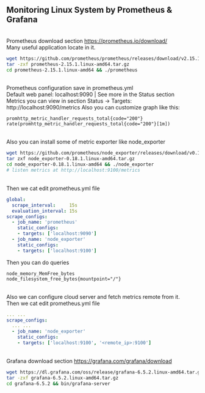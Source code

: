 ## Monitoring Linux System by Prometheus & Grafana
\
Prometheus download section https://prometheus.io/download/ \
Many useful application locate in it.
~~~sh
wget https://github.com/prometheus/prometheus/releases/download/v2.15.1/prometheus-2.15.1.linux-amd64.tar.gz
tar -zxf prometheus-2.15.1.linux-amd64.tar.gz
cd prometheus-2.15.1.linux-amd64 && ./prometheus
~~~
\
Prometheus configuration save in prometheus.yml \
Default web panel: localhost:9090 | See more in the Status section \
Metrics you can view in section Status -> Targets: http://localhost:9090/metrics 
Also you can customize graph like this:
~~~
promhttp_metric_handler_requests_total{code="200"}
rate(promhttp_metric_handler_requests_total{code="200"}[1m])
~~~
\
Also you can install some of metric exporter like node_exporter
~~~sh
wget https://github.com/prometheus/node_exporter/releases/download/v0.18.1/node_exporter-0.18.1.linux-amd64.tar.gz
tar zxf node_exporter-0.18.1.linux-amd64.tar.gz
cd node_exporter-0.18.1.linux-amd64 && ./node_exporter
# listen metrics at http://localhost:9100/metrics
~~~
\
Then we cat edit prometheus.yml file
~~~yml
global:
  scrape_interval:     15s
  evaluation_interval: 15s
scrape_configs:
  - job_name: 'prometheus'
    static_configs:
    - targets: ['localhost:9090']
  - job_name: 'node_exporter'
    static_configs:
    - targets: ['localhost:9100']
~~~
Then you can do queries
~~~query
node_memory_MemFree_bytes
node_filesystem_free_bytes{mountpoint="/"}
~~~
\
Also we can configure cloud server and fetch metrics remote from it. \
Then we cat edit prometheus.yml file
~~~yml
... ...
scrape_configs:
  ... ...
  - job_name: 'node_exporter'
    static_configs:
    - targets: ['localhost:9100', '<remote_ip>:9100']
~~~
\
Grafana download section https://grafana.com/grafana/download
~~~sh
wget https://dl.grafana.com/oss/release/grafana-6.5.2.linux-amd64.tar.gz
tar -zxf grafana-6.5.2.linux-amd64.tar.gz
cd grafana-6.5.2 && bin/grafana-server
~~~
